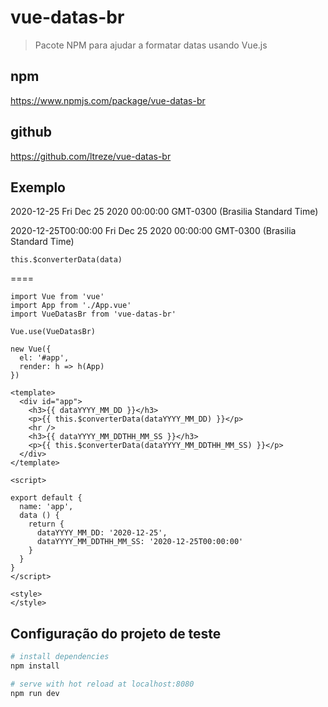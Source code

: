 # vue-datas-br

> Pacote NPM para ajudar a formatar datas usando Vue.js

## npm

https://www.npmjs.com/package/vue-datas-br

## github

https://github.com/ltreze/vue-datas-br

## Exemplo 

2020-12-25
Fri Dec 25 2020 00:00:00 GMT-0300 (Brasilia Standard Time)

2020-12-25T00:00:00
Fri Dec 25 2020 00:00:00 GMT-0300 (Brasilia Standard Time)

```
this.$converterData(data)
```

====

```
import Vue from 'vue'
import App from './App.vue'
import VueDatasBr from 'vue-datas-br'

Vue.use(VueDatasBr)

new Vue({
  el: '#app',
  render: h => h(App)
})
```

```
<template>
  <div id="app">
    <h3>{{ dataYYYY_MM_DD }}</h3>
    <p>{{ this.$converterData(dataYYYY_MM_DD) }}</p>
    <hr />
    <h3>{{ dataYYYY_MM_DDTHH_MM_SS }}</h3>
    <p>{{ this.$converterData(dataYYYY_MM_DDTHH_MM_SS) }}</p>
  </div>
</template>

<script>

export default {
  name: 'app',
  data () {
    return {
      dataYYYY_MM_DD: '2020-12-25',
      dataYYYY_MM_DDTHH_MM_SS: '2020-12-25T00:00:00'
    }
  }
}
</script>

<style>
</style>
``` 


## Configuração do projeto de teste

``` bash
# install dependencies
npm install

# serve with hot reload at localhost:8080
npm run dev
```
